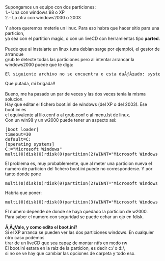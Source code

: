 Supongamos un equipo con dos particiones:<br>
1.- Una con windows 98 o XP<br>
2.- La otra con windows2000 o 2003<br><br>
Y ahora queremos meterle un linux. Para eso habra que hacer sitio para una particion,<br>
ya sea con el partition magic, o con un liveCD con herramientas tipo <b>parted</b>.<br>
<br>
Puede que al instalarte un linux (una debian sarge por ejemplo), el gestor de arranque<br>
grub te detecte todas las particiones pero al intentar arrancar la windows2000 puede
que te diga:
<pre>
El siguiente archivo no se encuentra o esta daÃƒÂ±ado: system32/ntoskrnl.exe
</pre>
Que putada, mi brigada!!<br>
<br>
Bueno, me ha pasado un par de veces y las dos veces tenia la misma solucion.<br>
Hay que editar el fichero boot.ini de windows (del XP o del 2003). Ese boot.ini es<br>
el equivalente al lilo.conf o al grub.conf o al menu.lst de linux.<br>
Con un win98 y un w2000 puede tener un aspecto asi:<br>
<pre>
[boot loader]
timeout=30
default=C:
[operating systems]
C:="Microsoft Windows"
multi(0)disk(0)rdisk(0)partition(2)WINNT="Microsoft Windows 2000 Server" /fastdetect
</pre>

El problema es, muy probablemente, que al meter una particion nueva el numero
de particion del fichero boot.ini puede no corresponderse. Y por tanto donde pone
<pre>
multi(0)disk(0)rdisk(0)partition(2)WINNT="Microsoft Windows 2000 Server" /fastdetect
</pre>
Habria que poner:
<pre>
multi(0)disk(0)rdisk(0)partition(3)WINNT="Microsoft Windows 2000 Server" /fastdetect
</pre>
El numero depende de donde se haya quedado la particion de w2000.<br>
Para saber el numero con seguridad se puede echar un ojo en fdisk.<br><br>
<b>Ã‚Â¿Vale, y como edito el boot.ini?</b><br>
Si el XP arranca se pueden ver las dos particiones windows. En cualquier otro caso podemos<br>
tirar de un liveCD  que sea capaz de montar ntfs en modo rw<br>
El boot.ini estara en la raiz de la particion, es decir c:/ o d:/,<br>
si no se ve hay que cambiar las opciones de carpeta y todo eso.